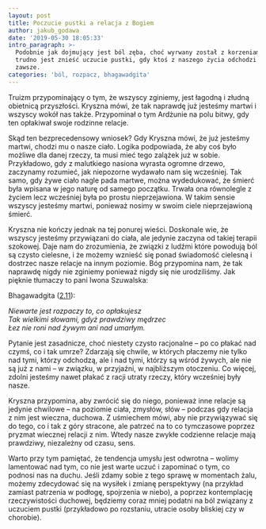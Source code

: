 ```yaml
---
layout: post
title: Poczucie pustki a relacja z Bogiem
author: jakub_godawa
date: '2019-05-30 18:05:33'
intro_paragraph: >-
  Podobnie jak dojmujący jest ból zęba, choć wyrwany został z korzeniami, tak
  trudno jest znieść uczucie pustki, gdy ktoś z naszego życia odchodzi na
  zawsze.
categories: 'ból, rozpacz, bhagawadgita'
---
```

Truizm przypominający o tym, że wszyscy zginiemy, jest łagodną i złudną obietnicą przyszłości. Kryszna mówi, że tak naprawdę już jesteśmy martwi i wszyscy wokół nas także. Przypominał o tym Ardżunie na polu bitwy, gdy ten opłakiwał swoje rodzinne relacje.

Skąd ten bezprecedensowy wniosek? Gdy Kryszna mówi, że już jesteśmy martwi, chodzi mu o nasze ciało. Logika podpowiada, że aby coś było możliwe dla danej rzeczy, ta musi mieć tego zalążek już w sobie. Przykładowo, gdy z malutkiego nasiona wyrasta ogromne drzewo, zaczynamy rozumieć, jak niepozorne wydawało nam się wcześniej. Tak samo, gdy żywe ciało nagle pada martwe, można wydedukować, że śmierć była wpisana w jego naturę od samego początku. Trwała ona równolegle z życiem lecz wcześniej była po prostu nieprzejawiona. W takim sensie wszyscy jesteśmy martwi, ponieważ nosimy w swoim ciele nieprzejawioną śmierć.

Kryszna nie kończy jednak na tej ponurej wieści. Doskonale wie, że wszyscy jesteśmy przywiązani do ciała, ale jedynie zaczyna od takiej terapii szokowej. Daje nam do zrozumienia, że związki z ludźmi które powodują ból są czysto cielesne, i że możemy wznieść się ponad świadomość cielesną i dostrzec nasze relacje na innym poziomie. Bóg przypomina nam, że tak naprawdę nigdy nie zginiemy ponieważ nigdy się nie urodziliśmy. Jak pięknie tłumaczy to pani Iwona Szuwalska:

Bhagawadgita ([2.11](http://www.bhagavadgita.eu/?p=704)):

_Niewarte jest rozpaczy to, co opłakujesz_\
_Tak wielkimi słowami, gdyż prawdziwy mędrzec_\
_Łez nie roni nad żywym ani nad umarłym._

Pytanie jest zasadnicze, choć niestety czysto racjonalne – po co płakać nad czymś, co i tak umrze? Zdarzają się chwile, w których płaczemy nie tylko nad tymi, którzy odchodzą, ale i nad tymi, którzy są wśród żywych, ale nie są już z nami – w związku, w przyjaźni, w najbliższym otoczeniu. Co więcej, zdolni jesteśmy nawet płakać z racji utraty rzeczy, który wcześniej były nasze. 

Kryszna przypomina, aby zwrócić się do niego, ponieważ inne relacje są jedynie chwilowe – na poziomie ciała, zmysłów, słów – podczas gdy relacja z nim jest wieczna, duchowa. Z uśmiechem mówi, aby nie przywiązywać się do tego, co i tak z góry stracone, ale patrzeć na to co tymczasowe poprzez pryzmat wiecznej relacji z nim. Wtedy nasze zwykłe codzienne relacje mają prawdziwy, niezależny od czasu, sens. 

Warto przy tym pamiętać, że tendencja umysłu jest odwrotna – wolimy lamentować nad tym, co nie jest warte uczuć i zapominać o tym, co podnosi nas na duchu. Jeśli zdamy sobie z tego sprawę w momentach żalu, możemy zdecydować się na wysiłek i zmianę perspektywy (na przykład zamiast patrzenia w podłogę, spojrzenia w niebo), a poprzez kontemplację rzeczywistości duchowej, będziemy coraz mniej podatni na ból związany z uczuciem pustki (przykładowo po rozstaniu, utracie osoby bliskiej czy w chorobie).
